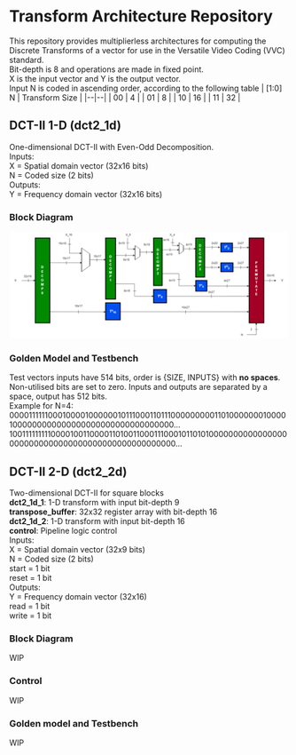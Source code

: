 # Transform Architecture Repository
This repository provides multiplierless architectures for computing the Discrete Transforms of a vector for use in the Versatile Video Coding (VVC) standard. <br>
Bit-depth is 8 and operations are made in fixed point. <br>
X is the input vector and Y is the output vector. <br>
Input N is coded in ascending order, according to the following table
| [1:0] N  | Transform Size  |
|--|--|
| 00 | 4 |
| 01 | 8 |
| 10 | 16 |
| 11 | 32 |

## DCT-II 1-D (dct2_1d)
One-dimensional DCT-II with Even-Odd Decomposition. <br>
Inputs: <br>
X = Spatial domain vector (32x16 bits) <br>
N = Coded size (2 bits) <br>
Outputs: <br>
Y = Frequency domain vector (32x16 bits) 

### Block Diagram
![alt_text](https://github.com/jm-marqueti/vvc_transforms_ECL/blob/main/images/dct2_1d.png?raw=true)

### Golden Model and Testbench
Test vectors inputs have 514 bits, order is {SIZE, INPUTS} with **no spaces**. Non-utilised bits are set to zero. Inputs and outputs are separated by a space, output has 512 bits. <br> Example for N=4: <br>
00001111110001000010000001011100011011100000000011010000000100001000000000000000000000000000000000... 1001111111110000100110000110100110001110001011010100000000000000000000000000000000000000000000000000...

## DCT-II 2-D (dct2_2d)
Two-dimensional DCT-II for square blocks <br>
**dct2_1d_1**: 1-D transform with input bit-depth 9 <br>
**transpose_buffer**: 32x32 register array with bit-depth 16 <br>
**dct2_1d_2**: 1-D transform with input bit-depth 16 <br>
**control**: Pipeline logic control <br>
Inputs: <br>
X = Spatial domain vector (32x9 bits) <br>
N = Coded size (2 bits) <br>
start = 1 bit <br>
reset = 1 bit <br>
Outputs: <br>
Y = Frequency domain vector (32x16) <br>
read = 1 bit <br>
write = 1 bit <br>

### Block Diagram
WIP
### Control
WIP
### Golden model and Testbench
WIP
